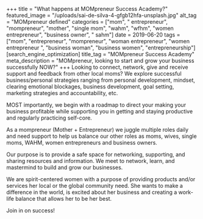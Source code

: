 +++
title = "What happens at MOMpreneur Success Academy?"
featured_image = "/uploads/sai-de-silva-4-gfgb12hfa-unsplash.jpg"
alt_tag = "MOMpreneur defined"
categories = ["mom", " entrepreneur", "mompreneur", "mother", "single mom", "wahm", "wfhm", "women entrepreneur", "business owner", " sahm"]
date = 2019-06-20
tags = ["mom", "entrepreneur", "mompreneur", "woman entrepreneur", "women entrepreneur ", "business woman", "business women", "entrepreneurship"]
[search_engine_optimization]
title_tag = "MOMpreneur Success Academy"
meta_description = "MOMpreneur, looking to start and grow your business successfully NOW?"
+++
Looking to connect, network, give and receive support and feedback from other local moms? We explore successful business/personal strategies ranging from personal development, mindset, clearing emotional blockages, business development, goal setting, marketing strategies and accountability, etc. 

MOST importantly, we begin with a roadmap to direct your making your business profitable while supporting you in getting and staying productive and regularly practicing self-core. 

As a mompreneur (Mother + Entrepreneur) we juggle multiple roles daily and need support to help us balance our other roles as moms, wives, single moms, WAHM, women entrepreneurs and business owners.

Our purpose is to provide a safe space for networking, supporting, and sharing resources and information. We meet  to network, learn, and mastermind to build and grow our businesses.

We are spirit-centered women with a purpose of providing products and/or services her local or the global community need. She wants to make a difference in the world, is excited about her business and creating a work-life balance that allows her to be her best.

Join in on success!